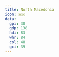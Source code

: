 ```yaml
---
title: North Macedonia
icon: 🇲🇰
data:
  gpi: 38
  gdp: 138
  hdi: 83
  whr: 84
  col: 48
  gci: 39
---
```

